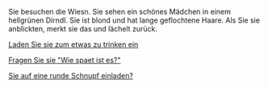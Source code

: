 
Sie besuchen die Wiesn. Sie sehen ein schönes Mädchen in einem hellgrünen Dirndl.
Sie ist blond und hat lange geflochtene Haare. Als Sie sie anblickten, merkt sie das und lächelt zurück.

[Laden Sie sie zum etwas zu trinken ein](../Einladen/einladen.md)

[Fragen Sie sie "Wie spaet ist es?"](../Fragen/fragen.md)

[Sie auf eine runde Schnupf einladen?](../Schnupf/schnupf.md)
